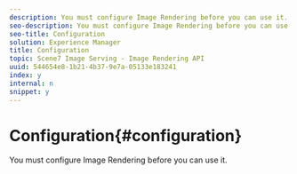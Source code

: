 ```yaml
---
description: You must configure Image Rendering before you can use it.
seo-description: You must configure Image Rendering before you can use it.
seo-title: Configuration
solution: Experience Manager
title: Configuration
topic: Scene7 Image Serving - Image Rendering API
uuid: 544654e8-1b21-4b37-9e7a-05133e183241
index: y
internal: n
snippet: y
---
```


# Configuration{#configuration}

You must configure Image Rendering before you can use it.


